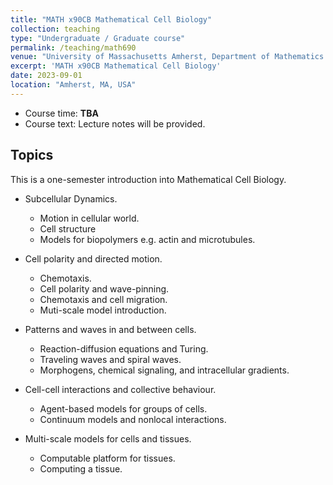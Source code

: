 ```yaml
---
title: "MATH x90CB Mathematical Cell Biology"
collection: teaching
type: "Undergraduate / Graduate course"
permalink: /teaching/math690
venue: "University of Massachusetts Amherst, Department of Mathematics and Statistics"
excerpt: 'MATH x90CB Mathematical Cell Biology'
date: 2023-09-01
location: "Amherst, MA, USA"
---
```



* Course time: **TBA**
* Course text: Lecture notes will be provided.

## Topics

This is a one-semester introduction into Mathematical Cell Biology.

* Subcellular Dynamics.
    * Motion in cellular world.
    * Cell structure
    * Models for biopolymers e.g. actin and microtubules.

* Cell polarity and directed motion.
    * Chemotaxis.
    * Cell polarity and wave-pinning.
    * Chemotaxis and cell migration.
    * Muti-scale model introduction.

* Patterns and waves in and between cells.
    * Reaction-diffusion equations and Turing.
    * Traveling waves and spiral waves.
    * Morphogens, chemical signaling, and intracellular gradients.

* Cell-cell interactions and collective behaviour.
    * Agent-based models for groups of cells.
    * Continuum models and nonlocal interactions.

* Multi-scale models for cells and tissues.
    * Computable platform for tissues.
    * Computing a tissue.

